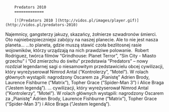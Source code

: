 
        Predators 2010 
        =============
        
        [![Predators 2010 ](http://vidos.pl/images/player.gif)](http://vidos.pl/predators-2010)
        
        
 Najemnicy, gangsterzy jakuzy, skazańcy, żołnierze szwadronów śmierci. Oto najniebezpieczniejsi zabójcy na naszej planecie. Ale to nie jest nasza planeta… …to planeta, gdzie muszą stawić czoła bezlitosnej rasie wojowników, którzy urządzają na nich prawdziwe polowanie.  Robert Rodriguez, twórca filmów “Grindhouse: Planet Terror”, “Sin City - Miasto grzechu” i ”Od zmierzchu do świtu” przedstawia ”Predators” – nowy rozdział legendarnej sagi o niesamowitym przedstawicielu obcej cywilizacji, który wyreżyserował Nimrod Antal (”Kontrolerzy”, ”Motel”). W rolach głównych wystąpili: nagrodzony Oscarem za „Pianistę” Adrien Brody, Laurence Fishburne (”Matrix”), Topher Grace (”Spider-Man 3”) i Alice Braga (”Jestem legendą”).   ... cywilizacji, który wyreżyserował Nimrod Antal (”Kontrolerzy”, ”Motel”). W rolach głównych wystąpili: nagrodzony Oscarem za „Pianistę” Adrien Brody, Laurence Fishburne (”Matrix”), Topher Grace (”Spider-Man 3”) i Alice Braga (”Jestem legendą”).
    